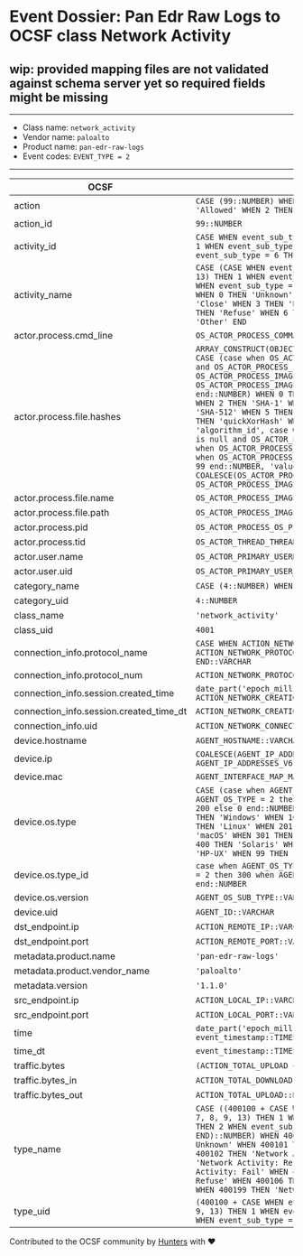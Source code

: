 # Event Dossier: Pan Edr Raw Logs to OCSF class Network Activity

## wip: provided mapping files are not validated against schema server yet so required fields might be missing
---
* Class name: `network_activity`
* Vendor name: `paloalto`
* Product name: `pan-edr-raw-logs`
* Event codes: `EVENT_TYPE = 2`
---

| OCSF | RAW |
| --- | --- |
| action | ```CASE (99::NUMBER) WHEN 0 THEN 'Unknown' WHEN 1 THEN 'Allowed' WHEN 2 THEN 'Denied' WHEN 99 THEN 'Other' END``` |
| action_id | ```99::NUMBER``` |
| activity_id | ```CASE WHEN event_sub_type IN (1, 2, 3, 7, 8, 9, 13) THEN 1 WHEN event_sub_type IN (4, 10, 11) THEN 2 WHEN event_sub_type = 6 THEN 4 ELSE 99 END::NUMBER``` |
| activity_name | ```CASE (CASE WHEN event_sub_type IN (1, 2, 3, 7, 8, 9, 13) THEN 1 WHEN event_sub_type IN (4, 10, 11) THEN 2 WHEN event_sub_type = 6 THEN 4 ELSE 99 END::NUMBER) WHEN 0 THEN 'Unknown' WHEN 1 THEN 'Open' WHEN 2 THEN 'Close' WHEN 3 THEN 'Reset' WHEN 4 THEN 'Fail' WHEN 5 THEN 'Refuse' WHEN 6 THEN 'Traffic' WHEN 99 THEN 'Other' END``` |
| actor.process.cmd_line | ```OS_ACTOR_PROCESS_COMMAND_LINE::VARCHAR``` |
| actor.process.file.hashes | ```ARRAY_CONSTRUCT(OBJECT_CONSTRUCT_KEEP_NULL('algorithm', CASE (case when OS_ACTOR_PROCESS_IMAGE_SHA256 is null and OS_ACTOR_PROCESS_IMAGE_MD5 is null then 0 when OS_ACTOR_PROCESS_IMAGE_SHA256 is not null then 3 when OS_ACTOR_PROCESS_IMAGE_MD5 is not null then 1 else 99 end::NUMBER) WHEN 0 THEN 'Unknown' WHEN 1 THEN 'MD5' WHEN 2 THEN 'SHA-1' WHEN 3 THEN 'SHA-256' WHEN 4 THEN 'SHA-512' WHEN 5 THEN 'CTPH' WHEN 6 THEN 'TLSH' WHEN 7 THEN 'quickXorHash' WHEN 99 THEN 'Other' END, 'algorithm_id', case when OS_ACTOR_PROCESS_IMAGE_SHA256 is null and OS_ACTOR_PROCESS_IMAGE_MD5 is null then 0 when OS_ACTOR_PROCESS_IMAGE_SHA256 is not null then 3 when OS_ACTOR_PROCESS_IMAGE_MD5 is not null then 1 else 99 end::NUMBER, 'value', COALESCE(OS_ACTOR_PROCESS_IMAGE_SHA256, OS_ACTOR_PROCESS_IMAGE_MD5)::VARCHAR))``` |
| actor.process.file.name | ```OS_ACTOR_PROCESS_IMAGE_NAME::VARCHAR``` |
| actor.process.file.path | ```OS_ACTOR_PROCESS_IMAGE_PATH::VARCHAR``` |
| actor.process.pid | ```OS_ACTOR_PROCESS_OS_PID::NUMBER``` |
| actor.process.tid | ```OS_ACTOR_THREAD_THREAD_ID::NUMBER``` |
| actor.user.name | ```OS_ACTOR_PRIMARY_USERNAME::VARCHAR``` |
| actor.user.uid | ```OS_ACTOR_PRIMARY_USER_SID::VARCHAR``` |
| category_name | ```CASE (4::NUMBER) WHEN 4 THEN 'Network Activity' END``` |
| category_uid | ```4::NUMBER``` |
| class_name | ```'network_activity'``` |
| class_uid | ```4001``` |
| connection_info.protocol_name | ```CASE WHEN ACTION_NETWORK_PROTOCOL=6 THEN 'tcp' WHEN ACTION_NETWORK_PROTOCOL=17 THEN 'udp' ELSE NULL END::VARCHAR``` |
| connection_info.protocol_num | ```ACTION_NETWORK_PROTOCOL::NUMBER``` |
| connection_info.session.created_time | ```date_part('epoch_milliseconds', ACTION_NETWORK_CREATION_TIME::TIMESTAMP_LTZ)``` |
| connection_info.session.created_time_dt | ```ACTION_NETWORK_CREATION_TIME::TIMESTAMP_LTZ``` |
| connection_info.uid | ```ACTION_NETWORK_CONNECTION_ID::VARCHAR``` |
| device.hostname | ```AGENT_HOSTNAME::VARCHAR``` |
| device.ip | ```COALESCE(AGENT_IP_ADDRESSES[0], AGENT_IP_ADDRESSES_V6[0])::VARCHAR``` |
| device.mac | ```AGENT_INTERFACE_MAP_MAC[0]::VARCHAR``` |
| device.os.type | ```CASE (case when AGENT_OS_TYPE = 1 then 100 when AGENT_OS_TYPE = 2 then 300 when AGENT_OS_TYPE = 4 then 200 else 0 end::NUMBER) WHEN 0 THEN 'Unknown' WHEN 100 THEN 'Windows' WHEN 101 THEN 'Windows Mobile' WHEN 200 THEN 'Linux' WHEN 201 THEN 'Android' WHEN 300 THEN 'macOS' WHEN 301 THEN 'iOS' WHEN 302 THEN 'iPadOS' WHEN 400 THEN 'Solaris' WHEN 401 THEN 'AIX' WHEN 402 THEN 'HP-UX' WHEN 99 THEN 'Other' END``` |
| device.os.type_id | ```case when AGENT_OS_TYPE = 1 then 100 when AGENT_OS_TYPE = 2 then 300 when AGENT_OS_TYPE = 4 then 200 else 0 end::NUMBER``` |
| device.os.version | ```AGENT_OS_SUB_TYPE::VARCHAR``` |
| device.uid | ```AGENT_ID::VARCHAR``` |
| dst_endpoint.ip | ```ACTION_REMOTE_IP::VARCHAR``` |
| dst_endpoint.port | ```ACTION_REMOTE_PORT::VARCHAR``` |
| metadata.product.name | ```'pan-edr-raw-logs'``` |
| metadata.product.vendor_name | ```'paloalto'``` |
| metadata.version | ```'1.1.0'``` |
| src_endpoint.ip | ```ACTION_LOCAL_IP::VARCHAR``` |
| src_endpoint.port | ```ACTION_LOCAL_PORT::VARCHAR``` |
| time | ```date_part('epoch_milliseconds', event_timestamp::TIMESTAMP_LTZ)``` |
| time_dt | ```event_timestamp::TIMESTAMP_LTZ``` |
| traffic.bytes | ```(ACTION_TOTAL_UPLOAD + ACTION_TOTAL_DOWNLOAD)::NUMBER``` |
| traffic.bytes_in | ```ACTION_TOTAL_DOWNLOAD::NUMBER``` |
| traffic.bytes_out | ```ACTION_TOTAL_UPLOAD::NUMBER``` |
| type_name | ```CASE ((400100 + CASE WHEN event_sub_type IN (1, 2, 3, 7, 8, 9, 13) THEN 1 WHEN event_sub_type IN (4, 10, 11) THEN 2 WHEN event_sub_type = 6 THEN 4 ELSE 99 END)::NUMBER) WHEN 400100 THEN 'Network Activity: Unknown' WHEN 400101 THEN 'Network Activity: Open' WHEN 400102 THEN 'Network Activity: Close' WHEN 400103 THEN 'Network Activity: Reset' WHEN 400104 THEN 'Network Activity: Fail' WHEN 400105 THEN 'Network Activity: Refuse' WHEN 400106 THEN 'Network Activity: Traffic' WHEN 400199 THEN 'Network Activity: Other' END``` |
| type_uid | ```(400100 + CASE WHEN event_sub_type IN (1, 2, 3, 7, 8, 9, 13) THEN 1 WHEN event_sub_type IN (4, 10, 11) THEN 2 WHEN event_sub_type = 6 THEN 4 ELSE 99 END)::NUMBER``` |

Contributed to the OCSF community by [Hunters](https://www.hunters.security/) with ❤
